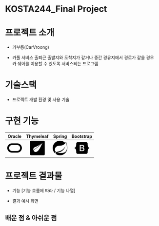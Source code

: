# KOSTA244_Final Project

# 프로젝트 소개
- 카부릉(CarVroong)

- 카풀 서비스 
출퇴근 출발지와 도착지가 같거나 중간 경유지에서 경로가 같을 경우
카 쉐어를 이용할 수 있도록 서비스되는 프로그램
 

# 기술스택

- 프로젝트 개발 환경 및 사용 기술


# 구현 기능

|   Oracle   | Thymeleaf  |  Spring  |  Bootstrap |
| :--------: | :--------: | :------: |  :-----:   |
| ![oracle]  |![thymeleaf]| ![spring]|![bootstrap]|


# 프로젝트 결과물

- 기능 [기능 흐름에 따라 / 기능 나열]

- 결과 예시 화면


 ## 배운 점 & 아쉬운 점

<p align="justify">

</p>


<!-- Stack Icon Refernces -->

[oracle]: /images/oracle.svg
[thymeleaf]: /images/thymeleaf.svg
[spring]: /images/spring.svg
[bootstrap]: /images/bootstrap.svg
